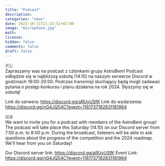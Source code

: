 ```yaml
---
title: "Podcast"
description: 
categories: "news"
date: 2023-10-11T21:23:51+02:00
image: "microphone.jpg"
math: 
license: 
hidden: false
comments: false 
draft: false 
---
```

🇵🇱 </br>
Zapraszamy was na podcast z członkami grupy AstroBem! Podcast odbędzie się w najbliższą sobotę (14.10) na naszym serwerze Discord w godzinach 19:00-20:00. Podczas transmisji słuchający będą mogli zadawać pytania o postęp konkursu i planu działania na rok 2024. Słyszymy się w sobotę!

Link do serwera:
https://discord.gg/aRUyUSfK
Link do wydarzenia:
https://discord.gg/nG4JQ54C?event=1161737182831181964


🇬🇧</br>
We want to invite you for a podcast with members of the AstroBem group! The podcast will take place this Saturday (14.10) on our Discord server from 7:00 p.m. to 8:00 p.m. During the broadcast, listeners will be able to ask questions about the progress of the competition and the 2024 roadmap. We'll hear from you on Saturday!

Our Discord server link:
https://discord.gg/aRUyUSfK
Event Link:
https://discord.gg/nG4JQ54C?event=1161737182831181964